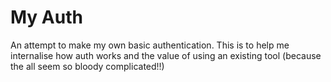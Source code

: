 # My Auth

An attempt to make my own basic authentication. This is to help me internalise
how auth works and the value of using an existing tool (because the all seem so
bloody complicated!!)
